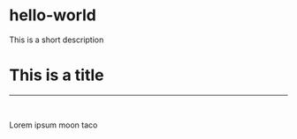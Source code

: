 # hello-world
This is a short description

<h1>This is a title</h1>
<hr>
<br>
<p>Lorem ipsum moon taco</p>
